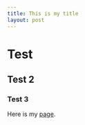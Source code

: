 ```yaml
---
title: This is my title
layout: post
---
```


# Test

## Test 2

### Test 3

Here is my [page](www.google.com).

